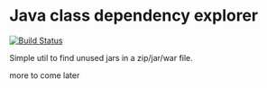# Java class dependency explorer

[![Build Status](https://travis-ci.org/szmg/class-dependency-explorer.svg?branch=master)](https://travis-ci.org/szmg/class-dependency-explorer)

Simple util to find unused jars in a zip/jar/war file.

more to come later
